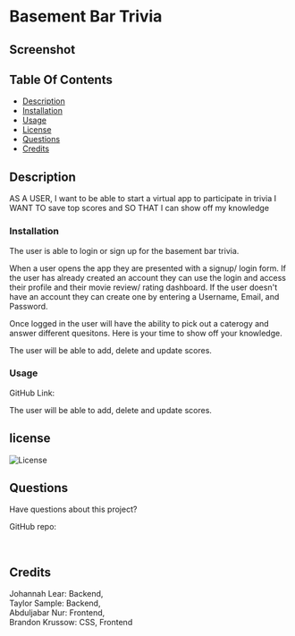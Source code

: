 # Basement Bar Trivia

## Screenshot

  ## Table Of Contents
  * [Description](#description)
  * [Installation](#installation)
  * [Usage](#usage)
  * [License](#license)
  * [Questions](#questions)
  * [Credits](#credits)
  
## Description 

AS A USER, I want to be able to start a virtual app to participate in trivia
I WANT TO save top scores and 
SO THAT I can show off my knowledge

### Installation
 
The user is able to login or sign up for the basement bar trivia. 

When a user opens the app they are presented with a signup/ login form.    If the user has already created an account they can use the login and access their profile and their movie review/ rating dashboard. If the user doesn't have an account they can create one by entering a Username, Email, and Password.

Once logged in the user will have the ability to pick out a caterogy and answer different quesitons.  Here is your time to show off your knowledge.    

The user will be able to add, delete and update scores.    
### Usage

GitHub Link:
 
The user will be able to add, delete and update scores.    

## license
![License](https://img.shields.io/badge/License-MIT-blue.svg)

## Questions
Have questions about this project? <br>

GitHub repo:  <br>

 <br>

## Credits
Johannah Lear: Backend,<br>
Taylor Sample: Backend,<br>
Abduljabar Nur: Frontend,<br> 
Brandon Krussow:  CSS, Frontend <br>

